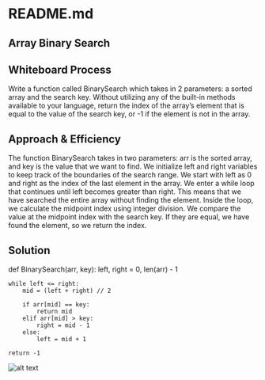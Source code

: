# README.md

## Array Binary Search

<!-- Description of the challenge -->

## Whiteboard Process
<!-- Embedded whiteboard image -->

Write a function called BinarySearch which takes in 2 parameters: a sorted array and the search key. Without utilizing any of the built-in methods available to your language, return the index of the array’s element that is equal to the value of the search key, or -1 if the element is not in the array.

## Approach & Efficiency
<!-- What approach did you take? Why? What is the Big O space/time for this approach? -->

The function BinarySearch takes in two parameters: arr is the sorted array, and key is the value that we want to find.
We initialize left and right variables to keep track of the boundaries of the search range. We start with left as 0 and right as the index of the last element in the array.
We enter a while loop that continues until left becomes greater than right. This means that we have searched the entire array without finding the element.
Inside the loop, we calculate the midpoint index using integer division.
We compare the value at the midpoint index with the search key. If they are equal, we have found the element, so we return the index.

## Solution
<!-- Show how to run your code, and examples of it in action -->

def BinarySearch(arr, key):
    left, right = 0, len(arr) - 1

    while left <= right:
        mid = (left + right) // 2

        if arr[mid] == key:
            return mid
        elif arr[mid] > key:
            right = mid - 1
        else:
            left = mid + 1

    return -1
![alt text](http://url/to/img.png)